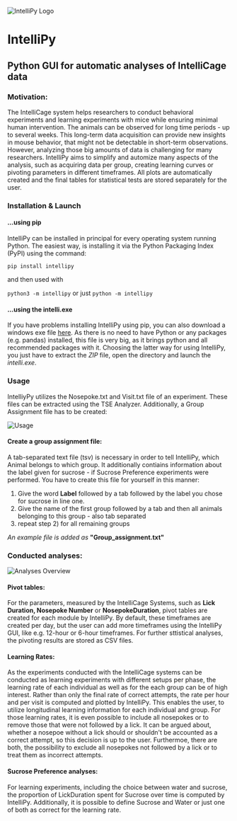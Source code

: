 ![IntelliPy Logo](https://user-images.githubusercontent.com/50486014/99252712-ad2d9c00-280f-11eb-994f-3149271e3e18.png)
# IntelliPy
## Python GUI for automatic analyses of IntelliCage data

### Motivation:

The IntelliCage system helps researchers to conduct behavioral experiments and learning experiments with mice while ensuring minimal human intervention. The animals can be observed for long time periods - up to several weeks. This long-term data acquisition can provide new insights in mouse behavior, that might not be detectable in short-term observations.
However, analyzing those big amounts of data is challenging for many researchers. 
IntelliPy aims to simplify and automize many aspects of the analysis, such as acquiring data per group, creating learning curves or pivoting parameters in different timeframes. All plots are automatically created and the final tables for statistical tests are stored separately for the user.

### Installation & Launch

#### ...using pip
IntelliPy can be installed in principal for every operating system running Python. The easiest way, is installing it via the Python Packaging Index (PyPI) using the command:

```pip install intellipy```

and then used with

```python3 -m intellipy``` or just ```python -m intellipy```

#### ...using the intelli.exe
If you have problems installing IntelliPy using pip, you can also download a windows exe file [here](https://seafile.rlp.net/f/a7f0d918b8fe44f6aadf/?dl=1). As there is no need to have Python or any packages (e.g. pandas) installed, this file is very big, as it brings python and all recommended packages with it.
Choosing the latter way for using IntelliPy, you just have to extract the *ZIP* file, open the directory and launch the *intelli.exe*.

### Usage

IntelliyPy utilizes the Nosepoke.txt and Visit.txt file of an experiment. These files can be extracted using the TSE Analyzer.
Additionally, a Group Assignment file has to be created:

![Usage](https://user-images.githubusercontent.com/50486014/99260095-3c8c7c80-281b-11eb-8d59-d9ec71e55747.png)

#### Create a group assignment file:
A tab-separated text file (tsv) is necessary in order to tell IntelliPy, which Animal belongs to which group.
It additionally contiains information about the label given for sucrose - if Sucrose Preference experiments were performed.
You have to create this file for yourself in this manner:

1)  Give the word **Label** followed by a tab followed by the label you chose for sucrose in line one.
2)  Give the name of the first group followed by a tab and then all animals belonging to this group - also tab separated
3)  repeat step 2) for all remaining groups

*An example file is added as* **"Group_assignment.txt"**

### Conducted analyses:

![Analyses Overview](https://user-images.githubusercontent.com/50486014/99260101-3dbda980-281b-11eb-8760-6252db54acd3.png)

#### Pivot tables:
For the parameters, measured by the IntelliCage Systems, such as **Lick Duration, Nosepoke Number** or **NosepokeDuration**, pivot tables are created for each module by IntelliPy. By default, these timeframes are created per day, but the user can add more timeframes using the IntelliPy GUI, like e.g. 12-hour or 6-hour timeframes. For further sttistical analyses, the pivoting results are stored as CSV files.

#### Learning Rates:
As the experiments conducted with the IntelliCage systems can be conducted as learning experiments with different setups per phase, the learning rate of each individual as well as for the each group can be of high interest. Rather than only the final rate of correct attempts, the rate per hour and per visit is computed and plotted by IntelliPy. This enables the user, to utilize longitudinal learning information for each individual and group.
For those learning rates, it is even possible to include all nosepokes or to remove those that were not followed by a lick. It can be argued about, whether a nosepoe without a lick should or shouldn't be accounted as a correct attempt, so this decision is up to the user. Furthermoe, there are both, the possibility to exclude all nosepokes not followed by a lick or to treat them as incorrect attempts.

#### Sucrose Preference analyses:
For learning experiments, including the choice between water and sucrose, the proportion of LickDuration spent for Sucrose over time is computed by IntelliPy. Additionally, it is possible to define Sucrose and Water or just one of both as correct for the learning rate.


